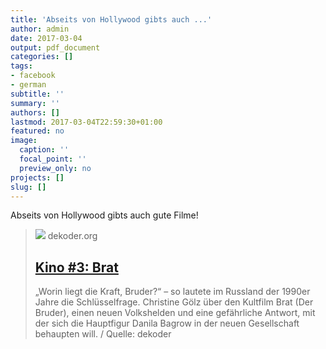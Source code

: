 ```yaml
---
title: 'Abseits von Hollywood gibts auch ...'
author: admin
date: 2017-03-04
output: pdf_document
categories: []
tags:
- facebook
- german
subtitle: ''
summary: ''
authors: []
lastmod: 2017-03-04T22:59:30+01:00
featured: no
image:
  caption: ''
  focal_point: ''
  preview_only: no
projects: []
slug: []
---
```

Abseits von Hollywood gibts auch gute Filme!
> [![](http://www.dekoder.org/sites/default/files/brat_fb.png)](http://www.dekoder.org/de/article/kino-brat-balabanow-bodrow)
> dekoder.org
> ## [Kino #3: Brat](http://www.dekoder.org/de/article/kino-brat-balabanow-bodrow)
>
>„Worin liegt die Kraft, Bruder?“ – so lautete im Russland der 1990er Jahre die Schlüsselfrage. Christine Gölz über den Kultfilm Brat (Der Bruder), einen neuen Volkshelden und eine gefährliche Antwort, mit der sich die Hauptfigur Danila Bagrow in der neuen Gesellschaft behaupten will. / Quelle: dekoder

